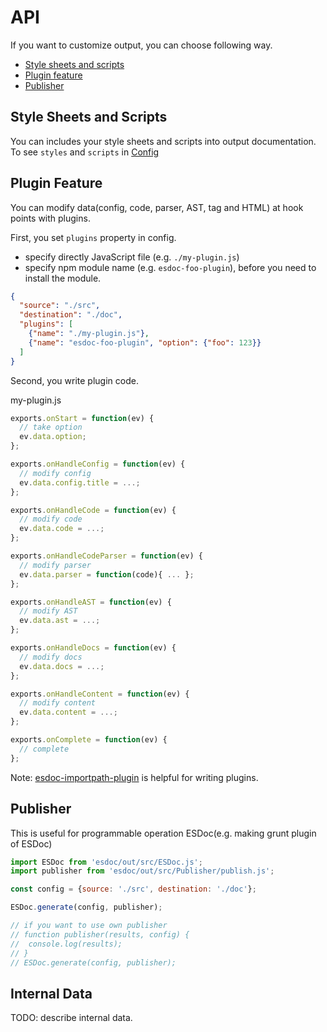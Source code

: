 # API
If you want to customize output, you can choose following way.

- [Style sheets and scripts](#style-sheets-and-scripts)
- [Plugin feature](#plugin-feature)
- [Publisher](#publisher)

## Style Sheets and Scripts
You can includes your style sheets and scripts into output documentation.
To see ``styles`` and ``scripts`` in [Config](./configuration/config.html)

## Plugin Feature
You can modify data(config, code, parser, AST, tag and HTML) at hook points with plugins.

First, you set ``plugins`` property in config.
- specify directly JavaScript file (e.g. `./my-plugin.js`)
- specify npm module name (e.g. `esdoc-foo-plugin`), before you need to install the module.

```json
{
  "source": "./src",
  "destination": "./doc",
  "plugins": [
    {"name": "./my-plugin.js"},
    {"name": "esdoc-foo-plugin", "option": {"foo": 123}}
  ]
}
```

Second, you write plugin code.

<div class="file-path">my-plugin.js</div>

```javascript
exports.onStart = function(ev) {
  // take option
  ev.data.option;
};

exports.onHandleConfig = function(ev) {
  // modify config
  ev.data.config.title = ...;
};

exports.onHandleCode = function(ev) {
  // modify code
  ev.data.code = ...;
};

exports.onHandleCodeParser = function(ev) {
  // modify parser
  ev.data.parser = function(code){ ... };
};

exports.onHandleAST = function(ev) {
  // modify AST
  ev.data.ast = ...;
};

exports.onHandleDocs = function(ev) {
  // modify docs
  ev.data.docs = ...;
};

exports.onHandleContent = function(ev) {
  // modify content
  ev.data.content = ...;
};

exports.onComplete = function(ev) {
  // complete
};
```

Note: [esdoc-importpath-plugin](https://github.com/esdoc/esdoc-importpath-plugin) is helpful for writing plugins.

## Publisher
This is useful for programmable operation ESDoc(e.g. making grunt plugin of ESDoc)

```javascript
import ESDoc from 'esdoc/out/src/ESDoc.js';
import publisher from 'esdoc/out/src/Publisher/publish.js';

const config = {source: './src', destination: './doc'};

ESDoc.generate(config, publisher);

// if you want to use own publisher
// function publisher(results, config) {
//  console.log(results);
// }
// ESDoc.generate(config, publisher);
```

## Internal Data
TODO: describe internal data.

